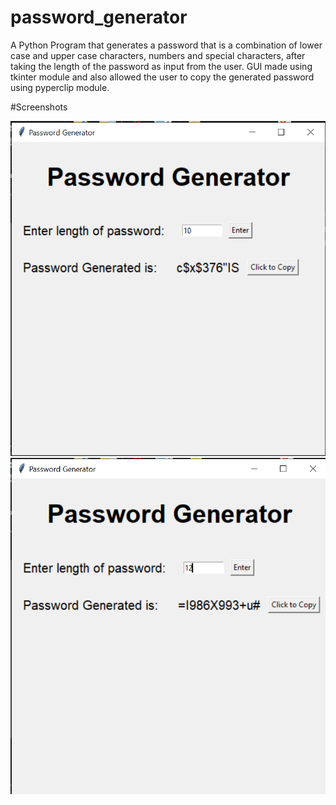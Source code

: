 # password_generator
A Python Program that generates a password that is a combination of lower case and upper case characters, numbers and special characters, after taking the length of the password as input from the user.
GUI made using tkinter module and also allowed the user to copy the generated password using pyperclip module.

#Screenshots

![](/screenshots/ss1.png)
![](/screenshots/ss2.png)
